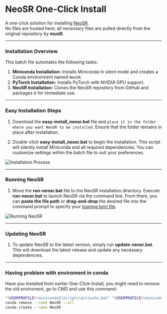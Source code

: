 # **NeoSR One-Click Install**

A one-click solution for installing [NeoSR](https://github.com/muslll/neosr).  
No files are hosted here; all necessary files are pulled directly from the original repository by **muslll**.

***
 
### **Installation Overview**

This batch file automates the following tasks:

1. **Miniconda Installation:** Installs Miniconda in silent mode and creates a Conda environment named `NeoSR`.
2. **PyTorch Installation:** Installs PyTorch with NVIDIA GPU support.
3. **NeoSR Installation:** Clones the NeoSR repository from GitHub and packages it for immediate use.

***

### **Easy Installation Steps**

1. Download the **easy-install_neosr.bat** file and `place it in the folder where you want NeoSR to be installed`. Ensure that the folder remains in place after installation.

2. Double-click **easy-install_neosr.bat** to begin the installation. This script will silently install Miniconda and all required dependencies. You can customize settings within the batch file to suit your preferences.

![Installation Process](https://github.com/starinspace/NeoSR-One-Click-Install/assets/56514044/1a3fd2bf-0253-47de-8d9e-1671c90bb31f)

***

### **Running NeoSR**

1. Move the **run-neosr.bat** file to the NeoSR installation directory. Execute **run-neosr.bat** to launch NeoSR via the command line. From there, you can **paste the file path** or **drag-and-drop** the desired file into the command prompt to specify your [training toml file](https://github.com/muslll/neosr/tree/master/options).

![Running NeoSR](https://github.com/starinspace/NeoSR-One-Click-Install/assets/56514044/4225a641-1e20-4abd-83b6-0ed36a435ad4)

***

### **Updating NeoSR**

1. To update NeoSR to the latest version, simply run **update-neosr.bat**. This will download the latest release and update any necessary dependencies.

***

### **Having problem with enviroment in conda**

Have you installed from earlier One-Click-Install, you might need to remove the old enviroment, go to CMD and use this command:

```cmd
"%USERPROFILE%\miniconda3\Scripts\activate.bat" "%USERPROFILE%\miniconda3"
conda remove --name NeoSR --all
conda create --name NeoSR 
```
